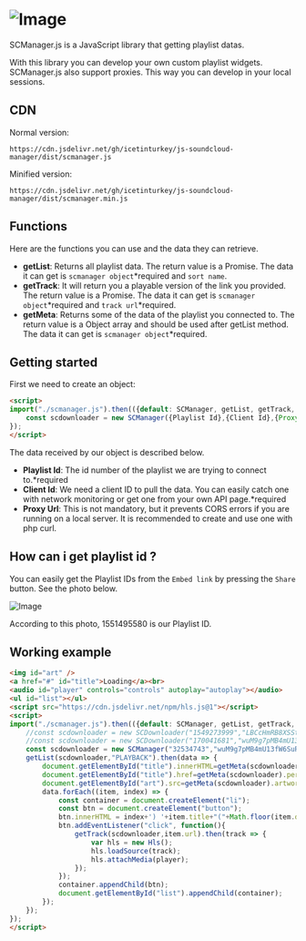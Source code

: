 # ![Image](https://download.vadi.info/scmanager0.png)

SCManager.js is a JavaScript library that getting playlist datas.

With this library you can develop your own custom playlist widgets. SCManager.js also support proxies. This way you can develop in your local sessions.

## CDN

Normal version:

```
https://cdn.jsdelivr.net/gh/icetinturkey/js-soundcloud-manager/dist/scmanager.js
```

Minified version:

```
https://cdn.jsdelivr.net/gh/icetinturkey/js-soundcloud-manager/dist/scmanager.min.js
```

## Functions

Here are the functions you can use and the data they can retrieve.

- **getList**: Returns all playlist data. The return value is a Promise. The data it can get is `scmanager object`\*required and `sort name`.
- **getTrack**: It will return you a playable version of the link you provided. The return value is a Promise. The data it can get is `scmanager object`\*required and `track url`\*required.
- **getMeta**: Returns some of the data of the playlist you connected to. The return value is a Object array and should be used after getList method. The data it can get is `scmanager object`\*required.

## Getting started

First we need to create an object:

```html
<script>
import("./scmanager.js").then(({default: SCManager, getList, getTrack, getMeta}) => {
	const scdownloader = new SCManager({Playlist Id},{Client Id},{Proxy Url});
});
</script>
```

The data received by our object is described below.

- **Playlist Id**: The id number of the playlist we are trying to connect to.\*required
- **Client Id**: We need a client ID to pull the data. You can easily catch one with network monitoring or get one from your own API page.\*required
- **Proxy Url**: This is not mandatory, but it prevents CORS errors if you are running on a local server. It is recommended to create and use one with php curl.

## How can i get playlist id ?

You can easily get the Playlist IDs from the `Embed link` by pressing the `Share` button. See the photo below.

![Image](https://download.vadi.info/scmanager1.jpg)

According to this photo, 1551495580 is our Playlist ID.

## Working example

```html
<img id="art" />
<a href="#" id="title">Loading</a><br>
<audio id="player" controls="controls" autoplay="autoplay"></audio>
<ul id="list"></ul>
<script src="https://cdn.jsdelivr.net/npm/hls.js@1"></script>
<script>
import("./scmanager.js").then(({default: SCManager, getList, getTrack, getMeta}) => {
	//const scdownloader = new SCDownloader("1549273999","LBCcHmRB8XSStWL6wKH2HPACspQlXg2P","https://ycldservice.ycld.workers.dev/?");
	//const scdownloader = new SCDownloader("170041681","wuM9g7pMB4mU13fW6SuRfQeJNRYNIX9O","https://ycldservice.ycld.workers.dev/?");
	const scdownloader = new SCManager("32534743","wuM9g7pMB4mU13fW6SuRfQeJNRYNIX9O","https://ycldservice.ycld.workers.dev/?");
	getList(scdownloader,"PLAYBACK").then(data => {
		document.getElementById("title").innerHTML=getMeta(scdownloader).header;
		document.getElementById("title").href=getMeta(scdownloader).permalink;
		document.getElementById("art").src=getMeta(scdownloader).artwork;
		data.forEach((item, index) => {
			const container = document.createElement("li");
			const btn = document.createElement("button");
			btn.innerHTML = index+') '+item.title+"("+Math.floor(item.duration/60000)+":"+Math.floor((item.duration/1000)%60)+") #"+item.playback.toLocaleString();
			btn.addEventListener("click", function(){
				getTrack(scdownloader,item.url).then(track => {
					var hls = new Hls();
					hls.loadSource(track);
					hls.attachMedia(player);
				});
			});
			container.appendChild(btn);
			document.getElementById("list").appendChild(container);
		});
	});
});
</script>
```
